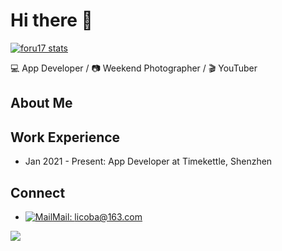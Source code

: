 # Hi there 👋 

[![foru17 stats](https://github-readme-stats.vercel.app/api?username=foru17&theme=dark&show_icons=true)](https://github.com/licoba)

💻 App Developer / 📷 Weekend Photographer / 🎬 YouTuber


## About Me


## Work Experience

- Jan 2021 - Present: App Developer at Timekettle, Shenzhen

## Connect

- [![Mail](https://static.is26.com/tmp/icons/gmail.svg)](mailto:licoba@163.com)[Mail: licoba@163.com](mailto:licoba@163.com)

![](https://static.is26.com/share/profile-background.jpg)
